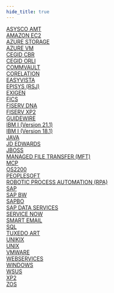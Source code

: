 ```yaml
---
hide_title: true
---
```


<div class="grid-container">

<div class="grid-item">
<a class="button button--link button--block button--primary" href="/opcon/connectors/asysco-amt">ASYSCO AMT</a>
</div>

<div class="grid-item">
<a class="button button--link button--block button--primary" href="/opcon/connectors/awsec2">AMAZON EC2</a>
</div>

<div class="grid-item">
<a class="button button--link button--block button--primary" href="/opcon/connectors/azure-storage">AZURE STORAGE</a>
</div>

<div class="grid-item">
<a class="button button--link button--block button--primary" href="/opcon/connectors/azure-vm">AZURE VM</a>
</div>

<div class="grid-item">
 <a class="button button--link button--block button--primary" href="/opcon/connectors/cegid-cbr">CEGID CBR</a>
</div>

<div class="grid-item">
 <a class="button button--link button--block button--primary" href="/opcon/connectors/cegid-orli">CEGID ORLI</a>
</div>

<div class="grid-item">
<a class="button button--link button--block button--primary" href="/opcon/connectors/commvault">COMMVAULT</a>
</div>

<div class="grid-item">
<a class="button button--link button--block button--primary" href="/opcon/connectors/corelation">CORELATION</a>
</div>

<div class="grid-item">
<a class="button button--link button--block button--primary" href="/opcon/connectors/easyvista">EASYVISTA</a>
</div>

<div class="grid-item">
<a class="button button--link button--block button--primary" href="/opcon/connectors/episys">EPISYS (RSJ)</a>
</div>

<div class="grid-item">
<a class="button button--link button--block button--primary" href="/opcon/connectors/exigen">EXIGEN</a>
</div>

<div class="grid-item">
<a class="button button--link button--block button--primary" href="/opcon/connectors/fics">FICS</a>
</div>

<div class="grid-item">
<a class="button button--link button--block button--primary" href="/opcon/connectors/fiserv-dna">FISERV DNA</a>
</div>

<div class="grid-item">
<a class="button button--link button--link button--block button--primary" href="/opcon/connectors/xp2">FISERV XP2</a>
</div>

<div class="grid-item">
<a class="button button--link button--block button--primary" href="/opcon/agents/guidewire">GUIDEWIRE</a>
</div>

<div class="grid-item">
<a class="button button--link button--block button--primary" href="/opcon/agents/ibm-i/v18.1">IBM I (Version 21.1)</a>
</div>

<div class="grid-item">
<a class="button button--link button--block button--primary" href="/opcon/agents/ibm-i/v18.1">IBM I (Version 18.1)</a>
</div>

<div class="grid-item">
<a class="button button--link button--block button--primary" href="/opcon/agents/java">JAVA</a>
</div>

<div class="grid-item">
<a class="button button--link button--block button--primary" href="/opcon/connectors/jdedwards">JD EDWARDS</a>
</div>

<div class="grid-item">
<a class="button button--link button--block button--primary" href="/opcon/connectors/jboss">JBOSS</a>
</div>

<div class="grid-item">
<a class="button button--link button--block button--primary" href="/opcon/agents/opconmft">MANAGED FILE TRANSFER (MFT)</a>
</div>

<div class="grid-item">
<a class="button button--link button--block button--primary" href="/opcon/agents/mcp">MCP</a>
</div>

<div class="grid-item">
<a class="button button--link button--block button--primary" href="/opcon/agents/os2200">OS2200</a>
</div>

<div class="grid-item">
<a class="button button--link button--block button--primary" href="/opcon/connectors/peoplesoft">PEOPLESOFT</a>
</div>

<div class="grid-item">
<a class="button button--link button--block button--primary" href="/opcon/agents/opcon-rpa">ROBOTIC PROCESS AUTOMATION (RPA)</a>
</div>

<div class="grid-item">
<a class="button button--link button--block button--primary" href="/opcon/agents/sap">SAP</a>
</div>

<div class="grid-item">
<a class="button button--link button--block button--primary" href="/opcon/agents/sap-bw">SAP BW</a>
</div>

<div class="grid-item">
<a class="button button--link button--block button--primary" href="/opcon/connectors/sapbo">SAPBO</a>
</div>

<div class="grid-item">
<a class="button button--link button--block button--primary" href="/opcon/connectors/sap-data-services">SAP DATA SERVICES</a>
</div>

<div class="grid-item">
<a class="button button--link button--block button--primary" href="/opcon/connectors/servicenow">SERVICE NOW</a>
</div>

<div class="grid-item">
<a class="button button--link button--block button--primary" href="/opcon/connectors/smart-email">SMART EMAIL</a>
</div>

<div class="grid-item">
<a class="button button--link button--block button--primary" href="/opcon/agents/sql">SQL</a>
</div>

<div class="grid-item">
<a class="button button--link button--block button--primary" href="/opcon/agents/tuxedo-art">TUXEDO ART</a>
</div>

<div class="grid-item">
<a class="button button--link button--block button--primary" href="/opcon/connectors/unikix">UNIKIX</a>
</div>

<div class="grid-item">
<a class="button button--link button--block button--primary" href="/opcon/agents/unix">UNIX</a>
</div>

<div class="grid-item">
<a class="button button--link button--block button--primary" href="/opcon/connectors/vmware">VMWARE</a>
</div>

<div class="grid-item">
<a class="button button--link button--block button--primary" href="/opcon/connectors/webservices">WEBSERVICES</a>
</div>

<div class="grid-item">
<a class="button button--link button--block button--primary" href="/opcon/agents/windows">WINDOWS</a>
</div>

<!--
<div class="grid-item">
<a class="button button--link button--block button--primary" href="https://help.smatechnologies.com/opcon/connectors/wsrestful/v18.3/">WSRESTFUL</a>
</div>
-->

<div class="grid-item">
<a class="button button--link button--block button--primary" href="https://help.smatechnologies.com/opcon/connectors/wsus">WSUS</a>
</div>


<div class="grid-item">
<a class="button button--link button--block button--primary" href="/opcon/connectors/xp2">XP2</a>
</div>

<div class="grid-item">
<a class="button button--link button--block button--primary" href="/opcon/agents/zos">ZOS</a>
</div>

<!--
<div class="grid-item">
<a class="button button--link button--block button--primary" href="https://help.smatechnologies.com/opcon/agents/zvse/v18.0/">ZVSE</a>
</div>
-->

</div>